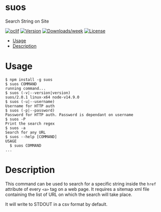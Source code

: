 suos
====

Search String on Site

[![oclif](https://img.shields.io/badge/cli-oclif-brightgreen.svg)](https://oclif.io)
[![Version](https://img.shields.io/npm/v/suos.svg)](https://npmjs.org/package/suos)
[![Downloads/week](https://img.shields.io/npm/dw/suos.svg)](https://npmjs.org/package/suos)
[![License](https://img.shields.io/npm/l/suos.svg)](https://github.com/TerrorSquad/suos/blob/master/package.json)

<!-- toc -->
* [Usage](#usage)
* [Description](#description)
<!-- tocstop -->
# Usage
<!-- usage -->
```sh-session
$ npm install -g suos
$ suos COMMAND
running command...
$ suos (-v|--version|version)
suos/2.0.1 linux-x64 node-v14.9.0
$ suos (-u|--username)
Username for HTTP auth
$ suos (-p|--password)
Password for HTTP auth. Password is dependant on username
$ suos -P
Print the search regex
$ suos -a
Search for any URL
$ suos --help [COMMAND]
USAGE
  $ suos COMMAND
...
```
<!-- usagestop -->

# Description

This command can be used to search for a specific string inside the `href` attribute of every `<a>` tag on a web page. It requires a sitemap xml file containing the list of URL on which the search will take place.

It will write to STDOUT in a csv format by default.
